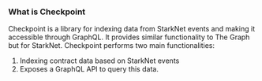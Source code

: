 ### What is Checkpoint
Checkpoint is a library for indexing data from StarkNet events and making it accessible through GraphQL. It provides similar functionality to The Graph but for StarkNet. Checkpoint performs two main functionalities:

1. Indexing contract data based on StarkNet events
2. Exposes a GraphQL API to query this data.

